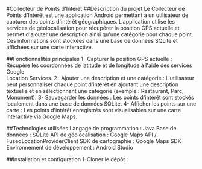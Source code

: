 #Collecteur de Points d'Intérêt
##Description du projet
Le Collecteur de Points d'Intérêt est une application Android permettant à un utilisateur de capturer des points d'intérêt géographiques. L'application utilise les services de géolocalisation pour récupérer la position GPS actuelle et permet d'ajouter une description ainsi qu'une catégorie pour chaque point. Ces informations sont stockées dans une base de données SQLite et affichées sur une carte interactive.

##Fonctionnalités principales
1- Capturer la position GPS actuelle :
  Récupère les coordonnées de latitude et de longitude à l'aide des services Google     
  Location Services.
2- Ajouter une description et une catégorie :
  L'utilisateur peut personnaliser chaque point d'intérêt en ajoutant une description  
  textuelle et en sélectionnant une catégorie (exemple : Restaurant, Parc, Monument).
3- Sauvegarder les données :
  Les points d'intérêt sont stockés localement dans une base de données SQLite.
4- Afficher les points sur une carte :
  Les points d'intérêt enregistrés sont visualisables sur une carte interactive via 
  Google Maps.
  
##Technologies utilisées
Langage de programmation : Java
Base de données : SQLite
API de géolocalisation : Google Maps API / FusedLocationProviderClient
SDK de cartographie : Google Maps SDK
Environnement de développement : Android Studio

##Installation et configuration
1-Cloner le dépôt :
